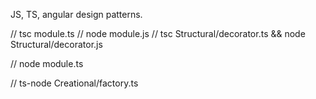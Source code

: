 JS, TS, angular design patterns.

// tsc module.ts
// node module.js
// tsc Structural/decorator.ts && node Structural/decorator.js

// node module.ts

// ts-node Creational/factory.ts